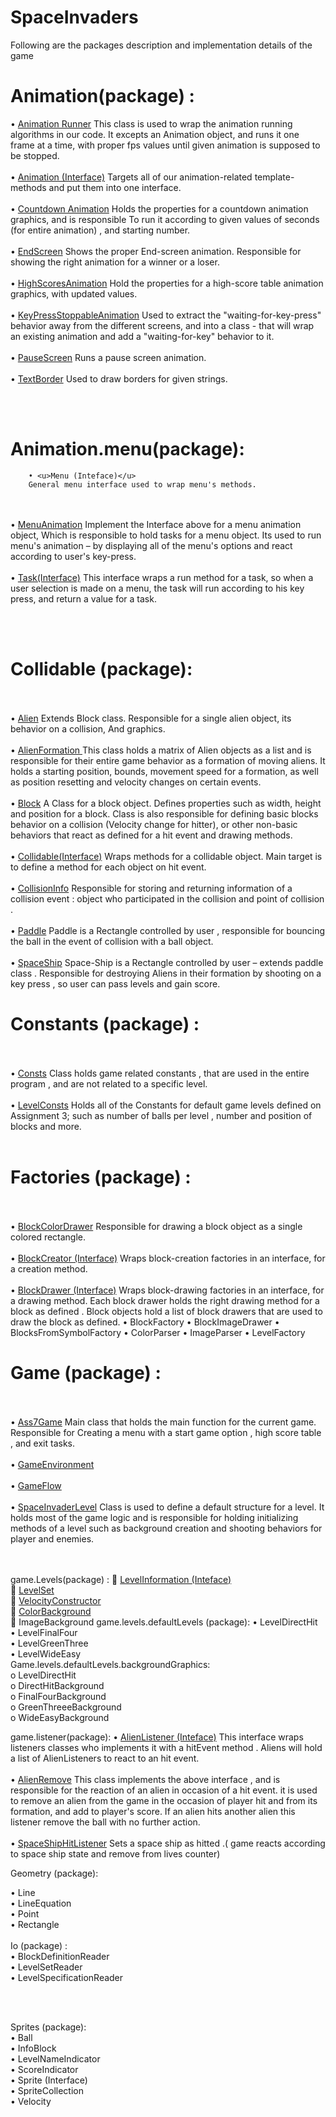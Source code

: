 # SpaceInvaders

Following are the packages description and implementation details of the game


# Animation(package) :
•	<u>Animation Runner</u>
This class is used to wrap the animation running algorithms in our code.
It excepts an Animation object, and runs it one frame at a time, with proper fps values until given animation is supposed to be stopped.
<br><br>
•	<u>Animation (Interface)</u>
Targets all of our animation-related template-methods and put them into one interface.
<br><br>
•	<u>Countdown Animation</u>
Holds the properties for a countdown animation graphics, and is responsible
To run it according to given values of seconds (for entire animation) , and starting number.
<br><br>
•	<u>EndScreen</u>
Shows the proper End-screen animation.
Responsible for showing the right animation for a winner or a loser.
<br><br>
•	<u>HighScoresAnimation</u>
Hold the properties for a high-score table animation graphics, with updated values.
<br><br>
•	<u>KeyPressStoppableAnimation</u>
Used to extract the "waiting-for-key-press" behavior away from the different screens, and into a class - that will wrap an existing animation and add a "waiting-for-key" behavior to it.
<br><br>
•	<u>PauseScreen</u>
Runs a pause screen animation.
<br><br>
•	<u>TextBorder</u>
Used to draw borders for given strings.

<br><br>

# Animation.menu(package):
        • <u>Menu (Inteface)</u>
        General menu interface used to wrap menu's methods.
<br><br>
        • <u>MenuAnimation</u>
        Implement the Interface above for a menu animation object,
        Which is responsible to hold tasks for a menu object.
        Its used to run menu's animation –  by displaying all of the menu's options and react according to user's key-press.
<br><br>
        • <u>Task(Interface)</u>
        This interface wraps a run method for a task, so when a user selection is made on a menu, the task will run according to his key press, and return a value for a task.






<br><br>

# Collidable (package):
<br><br>
•	<u>Alien</u>
Extends Block class. Responsible for a single alien object, its behavior on a collision,
And graphics.
<br><br>
•	<u>AlienFormation </u>
This class holds a matrix of Alien objects as a list and is responsible for their entire game behavior as a formation of moving aliens.
It holds a starting position, bounds, movement speed for a formation, as well as position resetting and velocity changes on certain events.
<br><br>
•	<u>Block</u>
A Class for a block object. Defines properties such as width, height and position for a block.
Class is also responsible for defining basic blocks behavior on a collision (Velocity change for hitter), or other non-basic behaviors that react as defined for a hit event and drawing methods.
<br><br>
•	<u>Collidable(Interface)</u>
Wraps methods for a collidable object. Main target is to define a method for each object on hit event.
<br><br>
•	<u>CollisionInfo</u>
Responsible for storing and returning information of a collision event : object who participated in the collision and point of collision .
<br><br>
•	<u>Paddle</u>
Paddle is a Rectangle controlled by user , responsible for bouncing the ball in the event of collision with a ball object.
<br><br>
•	<u>SpaceShip</u>
Space-Ship is a Rectangle controlled by user – extends paddle class . Responsible for destroying Aliens in their formation by shooting on a key press , so user can pass levels and gain score.
# Constants (package) :
<br><br>
•	<u>Consts</u>
Class holds game related constants , that are used in the entire program , and are not related to a specific level.
<br><br>
•	<u>LevelConsts</u>
Holds all of the Constants for default game levels defined on Assignment 3;
 such as number of balls per level , number and position of blocks and more.
<br><br>
# Factories (package) :
<br><br>
•	<u>BlockColorDrawer</u>
Responsible for drawing a block object as a single colored rectangle.
<br><br>
•	<u>BlockCreator (Interface)</u>
Wraps block-creation factories in an interface, for a creation method.
<br><br>
•	<u>BlockDrawer (Interface)</u>
Wraps block-drawing factories in an interface, for a drawing method.
Each block drawer holds the right drawing method for a block as defined .
Block objects hold a list of block drawers that are used to draw the block as defined.
•	BlockFactory
•	BlockImageDrawer
•	BlocksFromSymbolFactory
•	ColorParser
•	ImageParser
•	LevelFactory









# Game (package) :
<br><br>
•	<u>Ass7Game</u>
Main class that holds the main function for the current game.
Responsible for Creating a menu with a start game option , high score table , and exit tasks. 
<br><br>
•	<u>GameEnvironment</u>
<br><br>
•	<u>GameFlow</u>
<br><br>
•	<u>SpaceInvaderLevel</u>
Class is used to define a default structure for a level.
It holds most of the game logic and is responsible for holding initializing methods of a level such as background creation and shooting behaviors for player and enemies.


<br><br>
game.Levels(package)  :
	<u>LevelInformation (Inteface)</u>
<br>
	<u>LevelSet</u>
<br>
	<u>VelocityConstructor</u>
<br>
	<u>ColorBackground</u>
<br>
	ImageBackground
        game.levels.defaultLevels (package):
        •	LevelDirectHit <br>
        •	LevelFinalFour <br>
        •	LevelGreenThree <br>
        •	LevelWideEasy <br>
                Game.levels.defaultLevels.backgroundGraphics: <br>
                o	LevelDirectHit  <br>
                o	DirectHitBackground <br>
                o	FinalFourBackground <br>
                o	GreenThreeeBackground <br>
                o	WideEasyBackground <br>


game.listener(package):
•	<u>AlienListener (Inteface)</u>
This interface wraps listeners classes who implements it with a hitEvent method . Aliens will hold a list of AlienListeners to react to an hit event.
<br><br>
•	<u>AlienRemove</u>
This class implements the above interface , and is responsible for the reaction of an alien in occasion of a hit event.
it is used to remove an alien from the game in the occasion of player hit and from its formation, and add to player's score.
If an alien hits another alien this listener remove the ball with no further action.
<br><br>
•	<u>SpaceShipHitListener</u>
Sets a space ship as hitted .( game reacts according to space ship state and remove from lives counter)


Geometry (package): <br>

•	Line <br>
•	LineEquation <br>
•	Point <br>
•	Rectangle <br> <br>
Io (package) : <br>
•	BlockDefinitionReader <br>
•	LevelSetReader <br>
•	LevelSpecificationReader <br>



 <br> <br>



Sprites (package): <br>
•	Ball <br>
•	InfoBlock <br>
•	LevelNameIndicator <br>
•	ScoreIndicator <br>
•	Sprite (Interface) <br>
•	SpriteCollection <br>
•	Velocity <br>


